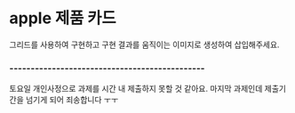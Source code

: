 # apple 제품 카드
그리드를 사용하여 구현하고 구현 결과를 움직이는 이미지로 생성하여 삽입해주세요.

### ----------------------------------------------
토요일 개인사정으로 과제를 시간 내 제출하지 못할 것 같아요.
마지막 과제인데 제출기간을 넘기게 되어 죄송합니다 ㅜㅜ